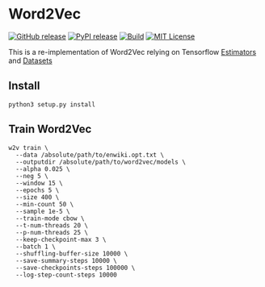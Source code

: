 # Word2Vec

[![GitHub release][release-image]][release-url]
[![PyPI release][pypi-image]][pypi-url]
[![Build][travis-image]][travis-url]
[![MIT License][license-image]][license-url]

This is a re-implementation of Word2Vec relying on Tensorflow
[Estimators](https://www.tensorflow.org/guide/estimators) and
[Datasets](https://www.tensorflow.org/guide/datasets_for_estimators)

## Install
```shell
python3 setup.py install
```

## Train Word2Vec
```shell
w2v train \
  --data /absolute/path/to/enwiki.opt.txt \
  --outputdir /absolute/path/to/word2vec/models \
  --alpha 0.025 \
  --neg 5 \
  --window 15 \
  --epochs 5 \
  --size 400 \
  --min-count 50 \
  --sample 1e-5 \
  --train-mode cbow \
  --t-num-threads 20 \
  --p-num-threads 25 \
  --keep-checkpoint-max 3 \
  --batch 1 \
  --shuffling-buffer-size 10000 \
  --save-summary-steps 10000 \
  --save-checkpoints-steps 100000 \
  --log-step-count-steps 10000
```

[release-image]:https://img.shields.io/github/release/akb89/word2vec.svg?style=flat-square
[release-url]:https://github.com/akb89/word2vec/releases/latest
[pypi-image]:https://img.shields.io/pypi/v/tf-word2vec.svg?style=flat-square
[pypi-url]:https://pypi.org/project/tf-word2vec/
[travis-image]:https://img.shields.io/travis/akb89/word2vec.svg?style=flat-square
[travis-url]:https://travis-ci.org/akb89/word2vec
[license-image]:http://img.shields.io/badge/license-MIT-000000.svg?style=flat-square
[license-url]:LICENSE.txt
